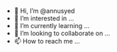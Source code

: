 - 👋 Hi, I’m @annusyed
- 👀 I’m interested in ...
- 🌱 I’m currently learning ...
- 💞️ I’m looking to collaborate on ...
- 📫 How to reach me ...




<!---
annusyed/annusyed is a ✨ special ✨ repository because its `README.md` (this file) appears on your GitHub profile.
You can click the Preview link to take a look at your changes.
--->
